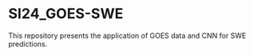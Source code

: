 # SI24_GOES-SWE
This repository presents the application of GOES data and CNN for SWE predictions. 
